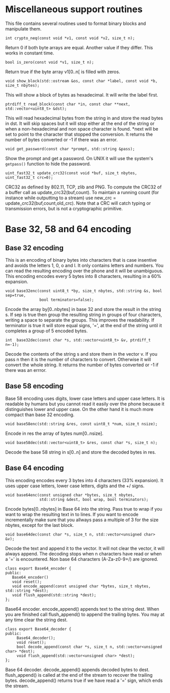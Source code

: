 Miscellaneous support routines
==============================

This file contains several routines used to format binary blocks and manipulate them.


	int crypto_neq(const void *v1, const void *v2, size_t n);

Return 0 if both byte arrays are equal. Another value if they differ. This
works in constant time.

	bool is_zero(const void *v1, size_t n);

Return true if the byte array v1[0..n[ is filled with zeros.

	void show_block(std::ostream &os, const char *label, const void *b, size_t nbytes);

This will show a block of bytes as hexadecimal. It will write the label first.


	ptrdiff_t read_block(const char *in, const char **next, std::vector<uint8_t> &dst);

This will read hexadecimal bytes from the string in and store the read bytes in
dst. It will skip spaces but it will stop either at the end of the string or
when a non-hexadecimal and non space character is found. *next will be set to
point to the character that stopped the conversion. It returns the number of
bytes converted or -1 if there was an error.


	void get_password(const char *prompt, std::string &pass);

Show the prompt and get a password. On UNIX it will use the system's
`getpass()` function to hide the password.


	uint_fast32_t update_crc32(const void *buf, size_t nbytes, uint_fast32_t crc=0);

CRC32 as defined by 802.11, TCP, zlib and PNG. To compute the CRC32 of a buffer
call as update_crc32(buf,count). To maintain a running count (for instance
while outputting to a stream) use new_crc = update_crc32(buf,count,old_crc).
Note that a CRC will catch typing or transmission errors, but is not a
cryptographic primitive.





Base 32, 58 and 64 encoding
===========================

Base 32 encoding
----------------

This is an encoding of binary bytes into characters that is case insentive and
avoids the letters 1, 0, o and l. It only contains letters and numbers. You can
read the resulting encoding over the phone and it will be unambiguous. This
encoding encodes every 5 bytes into 8 characters, resulting in a 60% expansion.

	void base32enc(const uint8_t *by, size_t nbytes, std::string &s, bool sep=true,
	               bool terminators=false);

Encode the array by[0..nbytes] in base 32 and store the result in the string s.
If sep is true then group the resulting string in groups of four characters,
writing a space to separate the groups. This improves the readability. If
terminator is true it will store equal signs, '=', at the end of the string
until it completes a group of 5 encoded bytes.

	int  base32dec(const char *s, std::vector<uint8_t> &v, ptrdiff_t n=-1);

Decode the contents of the string s and store them in the vector v. If you pass
n then it is the number of characters to convert. Otherwise it will convert the
whole string. It returns the number of bytes converted or -1 if there was an
errror.




Base 58 encoding
----------------

Base 58 encoding uses digits, lower case letters and upper case letters. It is
readable by humans but you cannot read it easily over the phone because it
distinguishes lower and upper case. On the other hand it is much more compact
than base 32 encoding.

	void base58enc(std::string &res, const uint8_t *num, size_t nsize);

Encode in res the array of bytes num[0..nsize].


	void base58dec(std::vector<uint8_t> &res, const char *s, size_t n);

Decode the base 58 string in s[0..n] and store the decoded bytes in res.




Base 64 encoding
----------------

This encoding encodes every 3 bytes into 4 characters (33% expansion). It uses upper case
letters, lower case letters, digits and the +/ signs.


	void base64enc(const unsigned char *bytes, size_t nbytes,
	               std::string &dest, bool wrap, bool terminators);

Encode bytes[0..nbytes] in Base 64 into the string. Pass true to wrap if you
want to wrap the resulting text in to lines. If you want to encode
incrementally  make sure that you allways pass a multiple of 3 for the size
nbytes, except for the last block.


	void base64dec(const char *s, size_t n, std::vector<unsigned char> &v);

Decode the text and append it to the vector. It will not clear the vector, it will
always append. The decoding stops when n characters have read or when a '=' is
encountered. Non base 64 characters (A-Za-z0-9+/) are ignored.



	class export Base64_encoder {
	public:
	   Base64_encoder()
	   void reset();
	   void encode_append(const unsigned char *bytes, size_t nbytes, std::string *dest);
	   void flush_append(std::string *dest);
	};

Base64 encoder. encode_append() appends text to the string dest. When you
are finished call flush_append() to append the trailing bytes. You may at
any time clear the string dest.


	class export Base64_decoder {
	public:
		 Base64_decoder();
		 void reset();
		 bool decode_append(const char *s, size_t n, std::vector<unsigned char> *dest);
		 void flush_append(std::vector<unsigned char> *dest);
	};

Base 64 decoder. decode_append() appends decoded bytes to dest.
flush_append() is called at the end of the stream to recover the trailing
bytes. decode_append() returns true if we have read a '=' sign, which
ends the stream.


